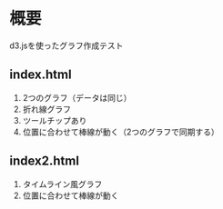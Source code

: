# 概要

d3.jsを使ったグラフ作成テスト

## index.html

1. 2つのグラフ（データは同じ）
1. 折れ線グラフ
1. ツールチップあり
1. 位置に合わせて棒線が動く（2つのグラフで同期する）

## index2.html

1. タイムライン風グラフ
1. 位置に合わせて棒線が動く
